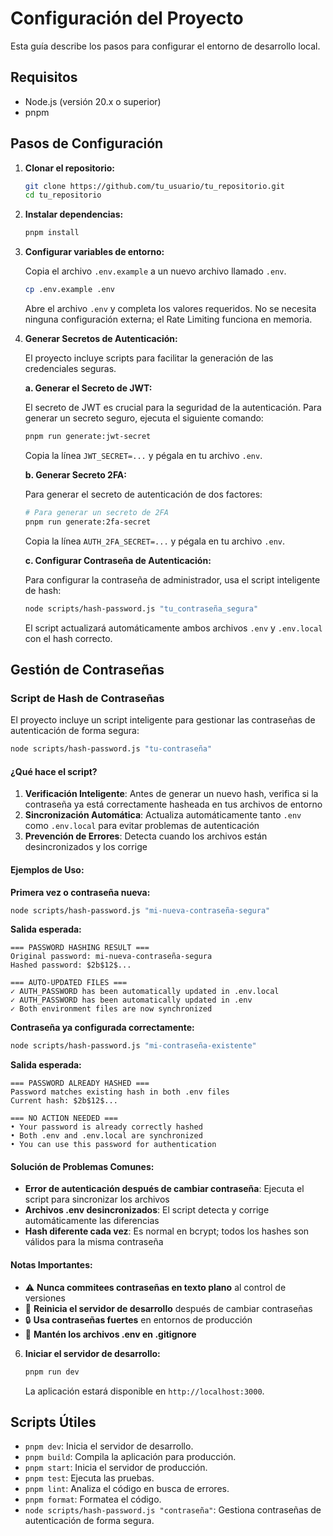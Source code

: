 
# Configuración del Proyecto

Esta guía describe los pasos para configurar el entorno de desarrollo local.

## Requisitos

- Node.js (versión 20.x o superior)
- pnpm

## Pasos de Configuración

1.  **Clonar el repositorio:**

    ```bash
    git clone https://github.com/tu_usuario/tu_repositorio.git
    cd tu_repositorio
    ```

2.  **Instalar dependencias:**

    ```bash
    pnpm install
    ```

3.  **Configurar variables de entorno:**

    Copia el archivo `.env.example` a un nuevo archivo llamado `.env`.

    ```bash
    cp .env.example .env
    ```

    Abre el archivo `.env` y completa los valores requeridos. No se necesita ninguna configuración externa; el Rate Limiting funciona en memoria.

4.  **Generar Secretos de Autenticación:**

    El proyecto incluye scripts para facilitar la generación de las credenciales seguras.

    **a. Generar el Secreto de JWT:**

    El secreto de JWT es crucial para la seguridad de la autenticación. Para generar un secreto seguro, ejecuta el siguiente comando:

    ```bash
    pnpm run generate:jwt-secret
    ```

    Copia la línea `JWT_SECRET=...` y pégala en tu archivo `.env`.

    **b. Generar Secreto 2FA:**

    Para generar el secreto de autenticación de dos factores:

    ```bash
    # Para generar un secreto de 2FA
    pnpm run generate:2fa-secret
    ```

    Copia la línea `AUTH_2FA_SECRET=...` y pégala en tu archivo `.env`.

    **c. Configurar Contraseña de Autenticación:**

    Para configurar la contraseña de administrador, usa el script inteligente de hash:

    ```bash
    node scripts/hash-password.js "tu_contraseña_segura"
    ```

    El script actualizará automáticamente ambos archivos `.env` y `.env.local` con el hash correcto.

## Gestión de Contraseñas

### Script de Hash de Contraseñas

El proyecto incluye un script inteligente para gestionar las contraseñas de autenticación de forma segura:

```bash
node scripts/hash-password.js "tu-contraseña"
```

#### ¿Qué hace el script?

1. **Verificación Inteligente**: Antes de generar un nuevo hash, verifica si la contraseña ya está correctamente hasheada en tus archivos de entorno
2. **Sincronización Automática**: Actualiza automáticamente tanto `.env` como `.env.local` para evitar problemas de autenticación
3. **Prevención de Errores**: Detecta cuando los archivos están desincronizados y los corrige

#### Ejemplos de Uso:

**Primera vez o contraseña nueva:**
```bash
node scripts/hash-password.js "mi-nueva-contraseña-segura"
```

**Salida esperada:**
```
=== PASSWORD HASHING RESULT ===
Original password: mi-nueva-contraseña-segura
Hashed password: $2b$12$...

=== AUTO-UPDATED FILES ===
✓ AUTH_PASSWORD has been automatically updated in .env.local
✓ AUTH_PASSWORD has been automatically updated in .env
✓ Both environment files are now synchronized
```

**Contraseña ya configurada correctamente:**
```bash
node scripts/hash-password.js "mi-contraseña-existente"
```

**Salida esperada:**
```
=== PASSWORD ALREADY HASHED ===
Password matches existing hash in both .env files
Current hash: $2b$12$...

=== NO ACTION NEEDED ===
• Your password is already correctly hashed
• Both .env and .env.local are synchronized
• You can use this password for authentication
```

#### Solución de Problemas Comunes:

- **Error de autenticación después de cambiar contraseña**: Ejecuta el script para sincronizar los archivos
- **Archivos .env desincronizados**: El script detecta y corrige automáticamente las diferencias
- **Hash diferente cada vez**: Es normal en bcrypt; todos los hashes son válidos para la misma contraseña

#### Notas Importantes:

- ⚠️ **Nunca commitees contraseñas en texto plano** al control de versiones
- 🔄 **Reinicia el servidor de desarrollo** después de cambiar contraseñas
- 🔒 **Usa contraseñas fuertes** en entornos de producción
- 📁 **Mantén los archivos .env en .gitignore**

6.  **Iniciar el servidor de desarrollo:**

    ```bash
    pnpm run dev
    ```

    La aplicación estará disponible en `http://localhost:3000`.

## Scripts Útiles

-   `pnpm dev`: Inicia el servidor de desarrollo.
-   `pnpm build`: Compila la aplicación para producción.
-   `pnpm start`: Inicia el servidor de producción.
-   `pnpm test`: Ejecuta las pruebas.
-   `pnpm lint`: Analiza el código en busca de errores.
-   `pnpm format`: Formatea el código.
-   `node scripts/hash-password.js "contraseña"`: Gestiona contraseñas de autenticación de forma segura.